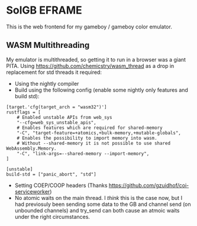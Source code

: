 
# SolGB EFRAME
This is the web frontend for my gameboy / gameboy color emulator.

## WASM Multithreading
My emulator is multithreaded, so getting it to run in a browser was a giant PITA. Using https://github.com/chemicstry/wasm_thread as a drop in replacement for std threads it required:
* Using the nightly compiler
* Build using the following config (enable some nightly only features and build std):
```
[target.'cfg(target_arch = "wasm32")']
rustflags = [
    # Enabled unstable APIs from web_sys
    "--cfg=web_sys_unstable_apis",
    # Enables features which are required for shared-memory
    "-C", "target-feature=+atomics,+bulk-memory,+mutable-globals",
    # Enables the possibility to import memory into wasm.
    # Without --shared-memory it is not possible to use shared WebAssembly.Memory.
    "-C", "link-args=--shared-memory --import-memory",
]

[unstable]
build-std = ["panic_abort", "std"]
```
* Setting COEP/COOP headers (Thanks https://github.com/gzuidhof/coi-serviceworker)
* No atomic waits on the main thread. I *think* this is the case now, but I had previosuly been sending some data to the GB and channel send (on unbounded channels) and try_send can both cause an atmoic waits under the right circumstances.
